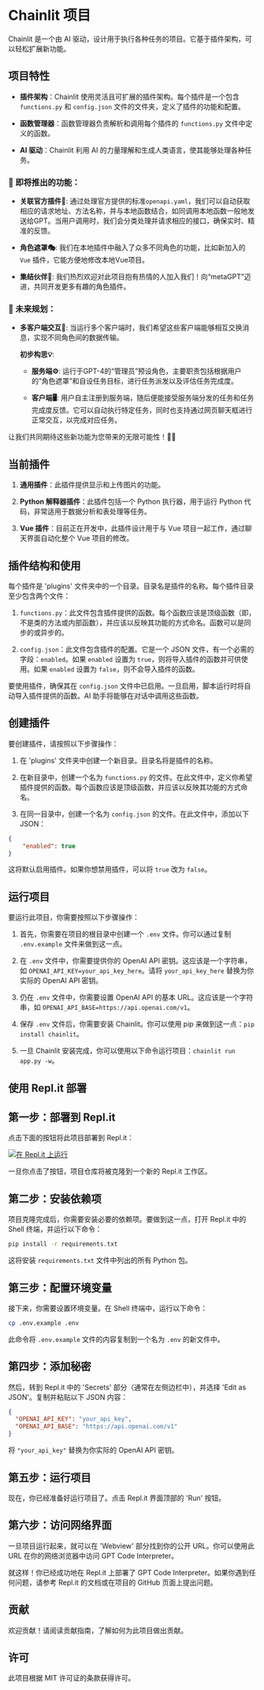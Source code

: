 # Chainlit 项目

Chainlit 是一个由 AI 驱动，设计用于执行各种任务的项目。它基于插件架构，可以轻松扩展新功能。

## 项目特性

- **插件架构**：Chainlit 使用灵活且可扩展的插件架构。每个插件是一个包含 `functions.py` 和 `config.json` 文件的文件夹，定义了插件的功能和配置。

- **函数管理器**：函数管理器负责解析和调用每个插件的 `functions.py` 文件中定义的函数。

- **AI 驱动**：Chainlit 利用 AI 的力量理解和生成人类语言，使其能够处理各种任务。


### 🌟 即将推出的功能：

- **关联官方插件🔌**: 通过处理官方提供的标准`openapi.yaml`，我们可以自动获取相应的请求地址、方法名称，并与本地函数结合，如同调用本地函数一般地发送给GPT。当用户调用时，我们会分类处理并请求相应的接口，确保实时、精准的反馈。
  
- **角色遮罩🎭**: 我们在本地插件中融入了众多不同角色的功能，比如新加入的 `Vue` 插件，它能方便地修改本地Vue项目。
  
- **集结伙伴🤝**: 我们热烈欢迎对此项目抱有热情的人加入我们！向“metaGPT”迈进，共同开发更多有趣的角色插件。

### 🌈 未来规划：

- **多客户端交互🔗**: 当运行多个客户端时，我们希望这些客户端能够相互交换消息，实现不同角色间的数据传输。

  **初步构思💡**:
  
  - **服务端⚙️**: 运行于GPT-4的“管理员”预设角色，主要职责包括根据用户的“角色遮罩”和自设任务目标，进行任务派发以及评估任务完成度。
  
  - **客户端🖥️**: 用户自主注册到服务端，随后便能接受服务端分发的任务和任务完成度反馈。它可以自动执行特定任务，同时也支持通过网页聊天框进行正常交互，以完成对应任务。

让我们共同期待这些新功能为您带来的无限可能性！🚀🎉



## 当前插件

1. **通用插件**：此插件提供显示和上传图片的功能。

2. **Python 解释器插件**：此插件包括一个 Python 执行器，用于运行 Python 代码，非常适用于数据分析和表处理等任务。

3. **Vue 插件**：目前正在开发中，此插件设计用于与 Vue 项目一起工作，通过聊天界面自动化整个 Vue 项目的修改。

## 插件结构和使用

每个插件是 'plugins' 文件夹中的一个目录。目录名是插件的名称。每个插件目录至少包含两个文件：

1. `functions.py`：此文件包含插件提供的函数。每个函数应该是顶级函数（即，不是类的方法或内部函数），并应该以反映其功能的方式命名。函数可以是同步的或异步的。

2. `config.json`：此文件包含插件的配置。它是一个 JSON 文件，有一个必需的字段：`enabled`。如果 `enabled` 设置为 `true`，则将导入插件的函数并可供使用。如果 `enabled` 设置为 `false`，则不会导入插件的函数。

要使用插件，确保其在 `config.json` 文件中已启用。一旦启用，脚本运行时将自动导入插件提供的函数。AI 助手将能够在对话中调用这些函数。

## 创建插件

要创建插件，请按照以下步骤操作：

1. 在 'plugins' 文件夹中创建一个新目录。目录名将是插件的名称。

2. 在新目录中，创建一个名为 `functions.py` 的文件。在此文件中，定义你希望插件提供的函数。每个函数应该是顶级函数，并应该以反映其功能的方式命名。

3. 在同一目录中，创建一个名为 `config.json` 的文件。在此文件中，添加以下 JSON：

```json
{
    "enabled": true
}
```

这将默认启用插件。如果你想禁用插件，可以将 `true` 改为 `false`。

## 运行项目

要运行此项目，你需要按照以下步骤操作：

1. 首先，你需要在项目的根目录中创建一个 `.env` 文件。你可以通过复制 `.env.example` 文件来做到这一点。

2. 在 `.env` 文件中，你需要提供你的 OpenAI API 密钥。这应该是一个字符串，如 `OPENAI_API_KEY=your_api_key_here`。请将 `your_api_key_here` 替换为你实际的 OpenAI API 密钥。

3. 仍在 `.env` 文件中，你需要设置 OpenAI API 的基本 URL。这应该是一个字符串，如 `OPENAI_API_BASE=https://api.openai.com/v1`。

4. 保存 `.env` 文件后，你需要安装 Chainlit。你可以使用 pip 来做到这一点：`pip install chainlit`。

5. 一旦 Chainlit 安装完成，你可以使用以下命令运行项目：`chainlit run app.py -w`。

## 使用 Repl.it 部署

## 第一步：部署到 Repl.it

点击下面的按钮将此项目部署到 Repl.it：

[![在 Repl.it 上运行](https://replit.com/badge/github/boyueluzhipeng/GPT_CodeInterpreter)](https://replit.com/new/github/boyueluzhipeng/GPT_CodeInterpreter)

一旦你点击了按钮，项目仓库将被克隆到一个新的 Repl.it 工作区。

## 第二步：安装依赖项

项目克隆完成后，你需要安装必要的依赖项。要做到这一点，打开 Repl.it 中的 Shell 终端，并运行以下命令：

```bash
pip install -r requirements.txt
```

这将安装 `requirements.txt` 文件中列出的所有 Python 包。

## 第三步：配置环境变量

接下来，你需要设置环境变量。在 Shell 终端中，运行以下命令：

```bash
cp .env.example .env
```

此命令将 `.env.example` 文件的内容复制到一个名为 `.env` 的新文件中。

## 第四步：添加秘密

然后，转到 Repl.it 中的 'Secrets' 部分（通常在左侧边栏中），并选择 'Edit as JSON'。复制并粘贴以下 JSON 内容：

```json
{
  "OPENAI_API_KEY": "your_api_key",
  "OPENAI_API_BASE": "https://api.openai.com/v1"
}
```

将 `"your_api_key"` 替换为你实际的 OpenAI API 密钥。

## 第五步：运行项目

现在，你已经准备好运行项目了。点击 Repl.it 界面顶部的 'Run' 按钮。

## 第六步：访问网络界面

一旦项目运行起来，就可以在 'Webview' 部分找到你的公开 URL。你可以使用此 URL 在你的网络浏览器中访问 GPT Code Interpreter。

就这样！你已经成功地在 Repl.it 上部署了 GPT Code Interpreter。如果你遇到任何问题，请参考 Repl.it 的文档或在项目的 GitHub 页面上提出问题。

## 贡献

欢迎贡献！请阅读贡献指南，了解如何为此项目做出贡献。

## 许可

此项目根据 MIT 许可证的条款获得许可。